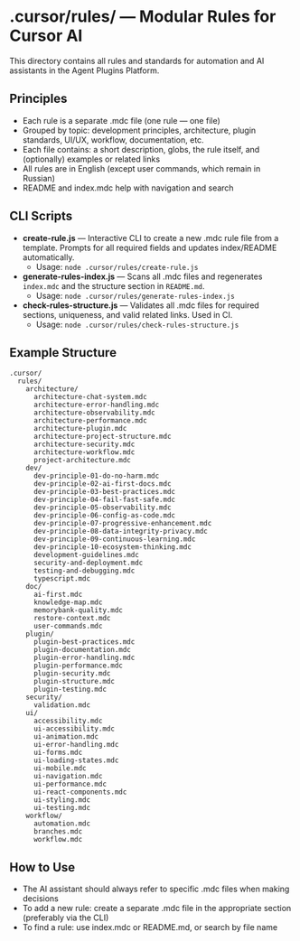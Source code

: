 # .cursor/rules/ — Modular Rules for Cursor AI

This directory contains all rules and standards for automation and AI assistants in the Agent Plugins Platform.

## Principles
- Each rule is a separate .mdc file (one rule — one file)
- Grouped by topic: development principles, architecture, plugin standards, UI/UX, workflow, documentation, etc.
- Each file contains: a short description, globs, the rule itself, and (optionally) examples or related links
- All rules are in English (except user commands, which remain in Russian)
- README and index.mdc help with navigation and search

## CLI Scripts

- **create-rule.js** — Interactive CLI to create a new .mdc rule file from a template. Prompts for all required fields and updates index/README automatically.
  - Usage: `node .cursor/rules/create-rule.js`
- **generate-rules-index.js** — Scans all .mdc files and regenerates `index.mdc` and the structure section in `README.md`.
  - Usage: `node .cursor/rules/generate-rules-index.js`
- **check-rules-structure.js** — Validates all .mdc files for required sections, uniqueness, and valid related links. Used in CI.
  - Usage: `node .cursor/rules/check-rules-structure.js`

## Example Structure
```
.cursor/
  rules/
    architecture/
      architecture-chat-system.mdc
      architecture-error-handling.mdc
      architecture-observability.mdc
      architecture-performance.mdc
      architecture-plugin.mdc
      architecture-project-structure.mdc
      architecture-security.mdc
      architecture-workflow.mdc
      project-architecture.mdc
    dev/
      dev-principle-01-do-no-harm.mdc
      dev-principle-02-ai-first-docs.mdc
      dev-principle-03-best-practices.mdc
      dev-principle-04-fail-fast-safe.mdc
      dev-principle-05-observability.mdc
      dev-principle-06-config-as-code.mdc
      dev-principle-07-progressive-enhancement.mdc
      dev-principle-08-data-integrity-privacy.mdc
      dev-principle-09-continuous-learning.mdc
      dev-principle-10-ecosystem-thinking.mdc
      development-guidelines.mdc
      security-and-deployment.mdc
      testing-and-debugging.mdc
      typescript.mdc
    doc/
      ai-first.mdc
      knowledge-map.mdc
      memorybank-quality.mdc
      restore-context.mdc
      user-commands.mdc
    plugin/
      plugin-best-practices.mdc
      plugin-documentation.mdc
      plugin-error-handling.mdc
      plugin-performance.mdc
      plugin-security.mdc
      plugin-structure.mdc
      plugin-testing.mdc
    security/
      validation.mdc
    ui/
      accessibility.mdc
      ui-accessibility.mdc
      ui-animation.mdc
      ui-error-handling.mdc
      ui-forms.mdc
      ui-loading-states.mdc
      ui-mobile.mdc
      ui-navigation.mdc
      ui-performance.mdc
      ui-react-components.mdc
      ui-styling.mdc
      ui-testing.mdc
    workflow/
      automation.mdc
      branches.mdc
      workflow.mdc
```


## How to Use
- The AI assistant should always refer to specific .mdc files when making decisions
- To add a new rule: create a separate .mdc file in the appropriate section (preferably via the CLI)
- To find a rule: use index.mdc or README.md, or search by file name 